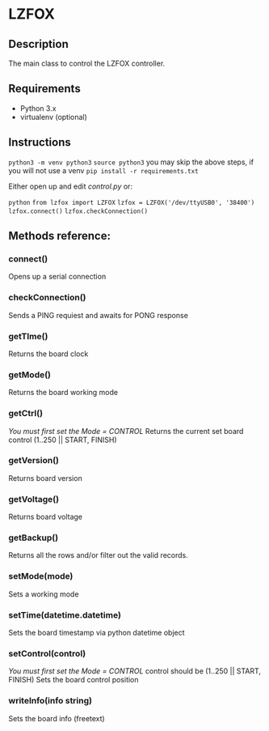# LZFOX

## Description

The main class to control the LZFOX controller.


## Requirements

- Python 3.x
- virtualenv (optional)


## Instructions

`python3 -m venv python3`
`source python3`
you may skip the above steps, if you will not use a venv
`pip install -r requirements.txt`

Either open up and edit *control.py* or:

`python`
`from lzfox import LZFOX`
`lzfox = LZFOX('/dev/ttyUSB0', '38400')`
`lzfox.connect()`
`lzfox.checkConnection()`

## Methods reference:

### connect()

Opens up a serial connection

### checkConnection()

Sends a PING requiest and awaits for PONG response

### getTIme()

Returns the board clock

### getMode()

Returns the board working mode

### getCtrl()

*You must first set the Mode = CONTROL*
Returns the current set board control (1..250 || START, FINISH)

### getVersion()

Returns board version

### getVoltage()

Returns board voltage

### getBackup()

Returns all the rows and/or filter out the valid records.

### setMode(mode)

Sets a working mode

### setTime(datetime.datetime)

Sets the board timestamp via python datetime object

### setControl(control)

*You must first set the Mode = CONTROL*
control should be (1..250 || START, FINISH)
Sets the board control position

### writeInfo(info string)

Sets the board info (freetext)